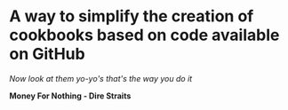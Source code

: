 # A way to simplify the creation of cookbooks based on code available on GitHub


*Now look at them yo-yo's that's the way you do it*

**Money For Nothing - Dire Straits**

